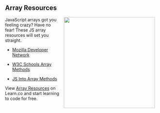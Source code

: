 ## Array Resources

<img src="https://s3.amazonaws.com/after-school-assets/crazy.gif" hspace="10" align="right" width="300">

JavaScript arrays got you feeling crazy? Have no fear! These JS array resources will set you straight.

+ [Mozilla Developer Network](https://developer.mozilla.org/en-US/docs/Web/JavaScript/Reference/Global_Objects/Array)

+ [W3C Schools Array Methods](http://www.w3schools.com/js/js_array_methods.asp)

+ [JS Into Array Methods](http://javascript.info/tutorial/array)
<p data-visibility='hidden'>View <a href='https://learn.co/lessons/hs-intro-web-design-arrays-resources' title='Array Resources'>Array Resources</a> on Learn.co and start learning to code for free.</p>
